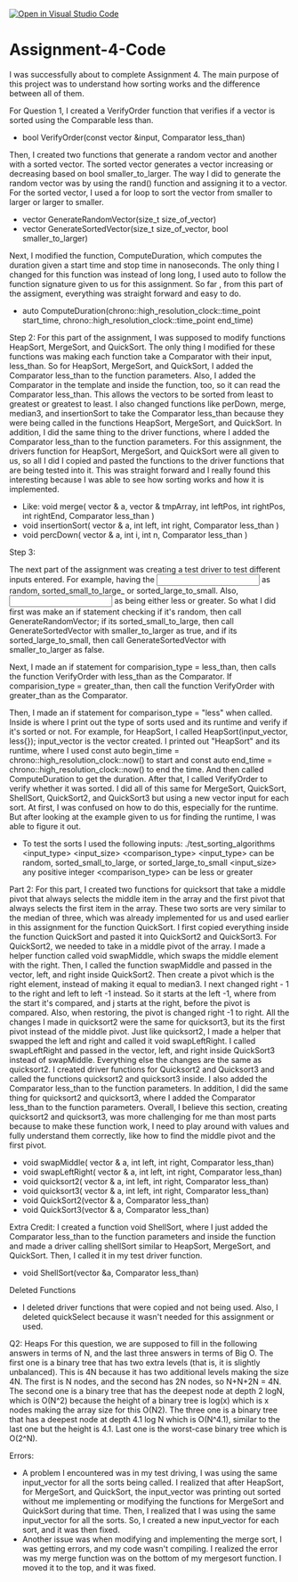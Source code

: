 [![Open in Visual Studio Code](https://classroom.github.com/assets/open-in-vscode-c66648af7eb3fe8bc4f294546bfd86ef473780cde1dea487d3c4ff354943c9ae.svg)](https://classroom.github.com/online_ide?assignment_repo_id=9439613&assignment_repo_type=AssignmentRepo)
# Assignment-4-Code


I was successfully about to complete Assignment 4. The main purpose of this project was to understand how sorting works and the difference between all of them.

For Question 1, I created a VerifyOrder function that verifies if a vector is sorted using the Comparable less than. 
- bool VerifyOrder(const vector<Comparable> &input, Comparator less_than)

Then, I created two functions that generate a random vector and another with a sorted vector. The sorted vector generates a vector increasing or decreasing based on bool smaller_to_larger. The way I did to generate the random vector was by using the rand() function and assigning it to a vector. For the sorted vector, I used a for loop to sort the vector from smaller to larger or larger to smaller.
- vector<int> GenerateRandomVector(size_t size_of_vector) 
- vector<int> GenerateSortedVector(size_t size_of_vector, bool smaller_to_larger)

Next, I modified the function, ComputeDuration, which computes the duration given a start time and stop time in nanoseconds. The only thing I changed for this function was instead of long long, I used auto to follow the function signature given to us for this assignment. So far , from this part of the assigment, everything was straight forward and easy to do.
- auto ComputeDuration(chrono::high_resolution_clock::time_point start_time, chrono::high_resolution_clock::time_point end_time)


Step 2: 
For this part of the assignment, I was supposed to modify functions HeapSort, MergeSort, and QuickSort. The only thing I modified for these functions was making each function take a Comparator with their input, less_than. So for HeapSort, MergeSort, and QuickSort, I added the Comparator less_than to the function parameters. Also, I added the Comparator in the template and inside the function, too, so it can read the Comparator less_than. This allows the vectors to be sorted from least to greatest or greatest to least. I also changed functions like perDown, merge, median3, and insertionSort to take the Comparator less_than because they were being called in the functions HeapSort, MergeSort, and QuickSort. In addition, I did the same thing to the driver functions, where I added the Comparator less_than to the function parameters. For this assignment, the drivers function for HeapSort, MergeSort, and QuickSort were all given to us, so all I did I copied and pasted the functions to the driver functions that are being tested into it. This was straight forward and I really found this interesting because I was able to see how sorting works and how it is implemented.

- Like: void merge( vector<Comparable> & a, vector<Comparable> & tmpArray, int leftPos, int rightPos, int rightEnd, Comparator less_than )
- void insertionSort( vector<Comparable> & a, int left, int right, Comparator less_than )
- void percDown( vector<Comparable> & a, int i, int n, Comparator less_than )


Step 3:

The next part of the assignment was creating a test driver to test different inputs entered. For example, having the <input type> as random, sorted_small_to_large_ or sorted_large_to_small. Also, <input size> as being either less or greater. So what I did first was 
make an if statement checking if it's random, then call GenerateRandomVector; if its sorted_small_to_large, then call GenerateSortedVector with smaller_to_larger as true, and if its sorted_large_to_small, then call GenerateSortedVector with smaller_to_larger as false. 

Next, I made an if statement for comparision_type = less_than, then calls the function VerifyOrder with less_than as the Comparator. If comparision_type = greater_than, then call the function VerifyOrder with greater_than as the Comparator. 

Then, I made an if statement for comparison_type = "less" when called. Inside is where I print out the type of sorts used and its runtime and verify if it's sorted or not.
For example, for HeapSort, I called HeapSort(input_vector, less<int>{}); input_vector is the vector created. I printed out "HeapSort" and its runtime, where I used const auto begin_time = chrono::high_resolution_clock::now() to start and const auto end_time = chrono::high_resolution_clock::now() to end the time. And then called ComputeDuration to get the duration. After that, I called VerifyOrder to verify whether it was sorted. I did all of this same for MergeSort, QuickSort, ShellSort, QuickSort2, and QuickSort3 but using a new vector input for each sort. At first, I was confused on how to do this, especially for the runtime. But after looking at the example given to us for finding the runtime, I was able to figure it out.

- To test the sorts I used the following inputs:
    ./test_sorting_algorithms <input_type> <input_size> <comparison_type>
    <input_type> can be random, sorted_small_to_large, or sorted_large_to_small
    <input_size> any positive integer
    <comparison_type> can be less or greater

Part 2: 
For this part, I created two functions for quicksort that take a middle pivot that always selects the middle item in the array and the first pivot that always selects the first item in the array. These two sorts are very similar to the median of three, which was already implemented for us and used earlier in this assignment for the function QuickSort.
I first copied everything inside the function QuickSort and pasted it into QuickSort2 and QuickSort3. For QuickSort2, we needed to take in a middle pivot of the array. I made a helper function called 
void swapMiddle, which swaps the middle element with the right. Then, I called the function swapMiddle and passed in the vector, left, and right inside QuickSort2. Then create a pivot which is the right element, instead of making it equal to median3. I next changed right - 1 to the right and left to left -1 instead. So it starts at the left -1, where from the start it's compared, and j starts at the right, before the pivot is compared. Also, when restoring, the pivot is changed right -1 to right. 
All the changes I made in quicksort2 were the same for quicksort3, but its the first pivot instead of the middle pivot.
Just like quicksort2, I made a helper that swapped the left and right and called it void swapLeftRight. I called swapLeftRight and passed in the vector, left, and right inside QuickSort3 instead of swapMiddle. Everything else the changes are the same as quicksort2.
I created driver functions for Quicksort2 and Quicksort3 and called the functions quicksort2 and quicksort3 inside. I also added the Comparator less_than to the function parameters.
In addition, I did the same thing for quicksort2 and quicksort3, where I added the Comparator less_than to the function parameters. Overall, I believe this section,  creating quicksort2 and quicksort3, was more challenging for me than most parts because to make these function work, I need to play around with values and fully understand them correctly, like how to find the middle pivot and the first pivot.

- void swapMiddle( vector<Comparable> & a, int left, int right, Comparator less_than)
- void swapLeftRight( vector<Comparable> & a, int left, int right, Comparator less_than)
- void quicksort2( vector<Comparable> & a, int left, int right, Comparator less_than)
- void quicksort3( vector<Comparable> & a, int left, int right, Comparator less_than)
- void QuickSort2(vector<Comparable> & a, Comparator less_than)
- void QuickSort3(vector<Comparable> & a, Comparator less_than)


Extra Credit:
I created a function void ShellSort, where I just added the Comparator less_than to the function parameters and inside the function and made a driver calling shellSort similar to HeapSort, MergeSort, and QuickSort. Then, I called it in my test driver function.
- void ShellSort(vector<Comparable> &a, Comparator less_than) 

Deleted Functions 
- I deleted driver functions that were copied and not being used. Also, I deleted quickSelect because it wasn't needed for this assignment or used.

Q2: Heaps 
For this question, we are supposed to fill in the following answers in terms of N, and the last three answers in terms of Big O. The first one is a binary tree that has two extra levels (that is, it is slightly unbalanced). This is 4N because it has two additional levels making the size 4N. The first is N nodes, and the second has 2N nodes, so N+N+2N = 4N. The second one is a binary tree that has the deepest node at depth 2 logN, which is O(N^2) because the height of a binary tree is log(x) which is x nodes making the array size for this O(N2). The three one is a binary tree that has a deepest node at depth 4.1 log N which is O(N^4.1), similar to the last one but the height is 4.1. Last one is the worst-case binary tree which is O(2^N).


Errors:
- A problem I encountered was in my test driving, I was using the same input_vector for all the sorts being called. I realized that after HeapSort, for MergeSort, and QuickSort, the input_vector was printing out sorted without me implementing or modifying the functions for MergeSort and QuickSort during that time. Then, I realized that I was using the same input_vector for all the sorts. So, I created a new input_vector for each sort, and it was then fixed. 
- Another issue was when modifying and implementing the merge sort, I was getting errors, and my code wasn't compiling. I realized the error was my merge function was on the bottom of my mergesort function. I moved it to the top, and it was fixed.
